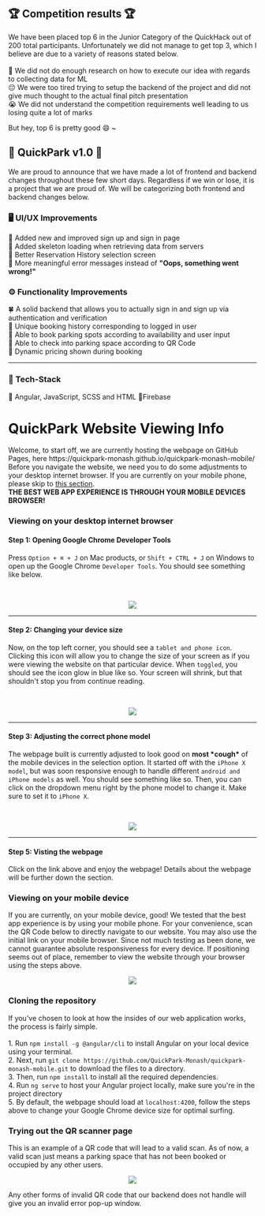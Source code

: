 <h2>🏆 Competition results 🏆</h2>
We have been placed top 6 in the Junior Category of the QuickHack out of 200 total participants. Unfortunately we did not manage to get top 3, which I believe are due to a variety of reasons stated below.<br>
<br>
🙍 We did not do enough research on how to execute our idea with regards to collecting data for ML <br>
😔 We were too tired trying to setup the backend of the project and did not give much thought to the actual final pitch presentation<br>
😭 We did not understand the competition requirements well leading to us losing quite a lot of marks<br>

But hey, top 6 is pretty good 😄 ~

<h2>🎉 QuickPark v1.0 🎉</h2>
We are proud to announce that we have made a lot of frontend and backend changes throughout these few short days. Regardless if we win or lose, it is a project that we are proud of. We will be categorizing both frontend and backend changes below. 

<h3>🖥️ UI/UX Improvements</h3>
🌹 Added new and improved sign up and sign in page <br>
🌻 Added skeleton loading when retrieving data from servers <br>
🌺 Better Reservation History selection screen <br>
🌼 More meaningful error messages instead of <b>"Oops, something went wrong!"</b> <br>

<h3>⚙️ Functionality Improvements</h3>
🍀 A solid backend that allows you to actually sign in and sign up via authentication and verification <br>
🍁 Unique booking history corresponding to logged in user <br>
🍂 Able to book parking spots according to availability and user input<br>
🌱 Able to check into parking space according to QR Code <br>
🌵 Dynamic pricing shown during booking <br>
<hr>

<h3>📯 Tech-Stack</h3>
🔰 Angular, JavaScript, SCSS and HTML
🔱Firebase

<h1>QuickPark Website Viewing Info</h1>
Welcome, to start off, we are currently hosting the webpage on GitHub Pages, here https://quickpark-monash.github.io/quickpark-monash-mobile/ Before you navigate the website, we need you to do some adjustments to your desktop internet browser. If you are currently on your mobile phone, please skip to <a href="https://github.com/QuickPark-Monash/quickpark-monash-mobile#viewing-on-your-mobile-device">this section</a>. <br>
<b>THE BEST WEB APP EXPERIENCE IS THROUGH YOUR MOBILE DEVICES BROWSER!</b>

<h3>Viewing on your desktop internet browser</h3> 
<h4>Step 1: Opening Google Chrome Developer Tools</h4>
Press <code>Option + ⌘ + J</code> on Mac products, or <code>Shift + CTRL + J</code> on Windows to open up the Google Chrome <code>Developer Tools</code>. You should see something like below.

&nbsp;

<p align=center><img src="https://user-images.githubusercontent.com/63769232/145387667-18a9bf31-4138-4160-8e04-98e6793319a5.png"></p>

<hr>

<h4>Step 2: Changing your device size</h4>
Now, on the top left corner, you should see a <code>tablet and phone icon</code>. Clicking this icon will allow you to change the size of your screen as if you were viewing the website on that particular device. When <code>toggled</code>, you should see the icon glow in blue like so. Your screen will shrink, but that shouldn't stop you from continue reading.<br>

&nbsp;

<p align=center><img src="https://user-images.githubusercontent.com/63769232/145388232-53120a06-fb2c-495f-a941-81469df3e917.png"></p>

<hr>

<h4>Step 3: Adjusting the correct phone model</h4>
The webpage built is currently adjusted to look good on <b>most *cough*</b> of the mobile devices in the selection option. It started off with the <code>iPhone X model</code>, but was soon responsive enough to handle different <code>android and iPhone models</code> as well. You should see something like so. Then, you can click on the dropdown menu right by the phone model to change it. Make sure to set it to <code>iPhone X</code>.<br>

&nbsp;

<p align=center><img src="https://user-images.githubusercontent.com/63769232/145395423-221c4e03-6e79-43d3-a3a7-8e25697efecb.png"></p>

<hr>

<!-- <p align="center"><img src="https://user-images.githubusercontent.com/63769232/145386908-3be43c98-15f0-4050-94b4-732cb39d9f12.png"></p> -->

<h4>Step 5: Visting the webpage</h4>
Click on the link above and enjoy the webpage! Details about the webpage will be further down the section. 

<h3>Viewing on your mobile device</h3> 
If you are currently, on your mobile device, good! We tested that the best app experience is by using your mobile phone. For your convenience, scan the QR Code below to directly navigate to our website. You may also use the initial link on your mobile browser. Since not much testing as been done, we cannot guarantee absolute responsiveness for every device. If positioning seems out of place, remember to view the website through your browser using the steps above. 

<p align=center><img src="https://user-images.githubusercontent.com/63769232/145398637-ff67dcaf-bc76-42c3-9ca4-33e7e164207c.png"></p>


<h3>Cloning the repository</h3>
If you've chosen to look at how the insides of our web application works, the process is fairly simple. <br><br>
1. Run <code>npm install -g @angular/cli</code> to install Angular on your local device using your terminal.<br>
2. Next, run <code>git clone https://github.com/QuickPark-Monash/quickpark-monash-mobile.git</code> to download the files to a directory.<br>
3. Then, run <code>npm install</code> to install all the required dependencies.<br>
4. Run <code>ng serve</code> to host your Angular project locally, make sure you're in the project directory<br>
5. By default, the webpage should load at <code>localhost:4200</code>, follow the steps above to change your Google Chrome device size for optimal surfing. 

<h3>Trying out the QR scanner page</h3>
This is an example of a QR code that will lead to a valid scan. As of now, a valid scan just means a parking space that has not been booked or occupied by any other users. 


<p align=center><img src="https://user-images.githubusercontent.com/44129179/146675721-6238bc24-aedf-4520-9566-a7f07618b307.png"> </p> 


Any other forms of invalid QR code that our backend does not handle will give you an invalid error pop-up window.





